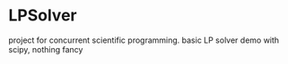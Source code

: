 # LPSolver
project for concurrent scientific programming. basic LP solver demo with scipy, nothing fancy
